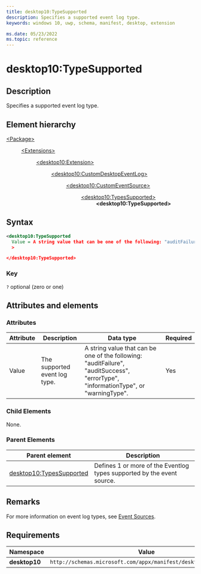 ```yaml
---
title: desktop10:TypeSupported
description: Specifies a supported event log type.
keywords: windows 10, uwp, schema, manifest, desktop, extension

ms.date: 05/23/2022
ms.topic: reference
---
```


# desktop10:TypeSupported

## Description

Specifies a supported event log type.

## Element hierarchy

<dl>
<dt><a href="element-package.md">&lt;Package&gt;</a></dt>
<dd>
<dl>
<dt><a href="element-extensions.md">&lt;Extensions&gt;</a></dt>
<dd>
<dl>
<dt><a href="element-desktop10-extension.md">&lt;desktop10:Extension&gt;</a></dt>
<dd>
<dl>
<dt><a href="element-desktop10-customdesktopeventlog.md">&lt;desktop10:CustomDesktopEventLog&gt;</a></dt>
<dd>
<dl>
<dt><a href="element-desktop10-customeventsource.md">&lt;desktop10:CustomEventSource&gt;</a></dt>
<dd>
<dl>
<dt><a href="element-desktop10-eventmessagefiles.md">&lt;desktop10:TypesSupported&gt;</a></dt>
<dd><strong>&lt;desktop10:TypeSupported&gt;</strong></dd>
</dd>
</dl>
</dd>
</dl>
</dd>
</dl>
</dd>
</dl>
</dd>
</dl>

## Syntax

```xml
<desktop10:TypeSupported
  Value = A string value that can be one of the following: "auditFailure", "auditSuccess", "errorType", "informationType", or "warningType".
  >

</desktop10:TypeSupported>
```

### Key

`?` optional (zero or one)

## Attributes and elements

### Attributes

| Attribute | Description | Data type | Required |
|-|-|-|-|
| Value | The supported event log type. | A string value that can be one of the following: "auditFailure", "auditSuccess", "errorType", "informationType", or "warningType". | Yes |

### Child Elements

None.

### Parent Elements

| Parent element | Description |
|-|-|
| [desktop10:TypesSupported](element-desktop10-typessupported.md) | Defines 1 or more of the Eventlog types supported by the event source. |

## Remarks

For more information on event log types, see [Event Sources](/windows/win32/eventlog/event-sources).


## Requirements

| Namespace | Value |
|-|-|
| **desktop10** | `http://schemas.microsoft.com/appx/manifest/desktop/windows10/10` |